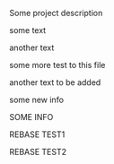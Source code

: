 Some project description

some text

another text

some more test to this file

another text to be added

some new info

SOME INFO

REBASE TEST1

REBASE TEST2
